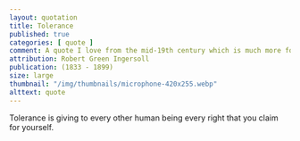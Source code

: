 ```yaml
---
layout: quotation
title: Tolerance
published: true
categories: [ quote ]
comment: A quote I love from the mid-19th century which is much more forward thinking than many people in the 21st.
attribution: Robert Green Ingersoll
publication: (1833 - 1899)
size: large
thumbnail: "/img/thumbnails/microphone-420x255.webp"
alttext: quote
---
```


Tolerance is giving to every other human being every right that you claim for yourself.
